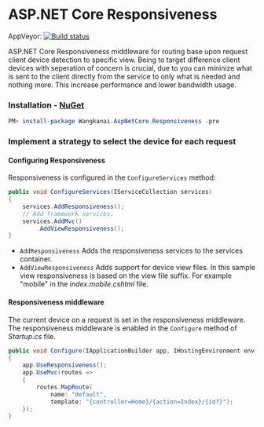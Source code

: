 # ASP.NET Core Responsiveness

AppVeyor: [![Build status](https://ci.appveyor.com/api/projects/status/nkka5uy27pje40ra/branch/master?svg=true)](https://ci.appveyor.com/project/wangkanai/responsiveness/branch/master)

ASP.NET Core Responsiveness middleware for routing base upon request client device detection to specific view.
Being to target difference client devices with seperation of concern is crucial, due to you can mininize what is sent to the client directly from the service to only what is needed and nothing more. This increase performance and lower bandwidth usage.

### Installation - [NuGet](https://www.nuget.org/packages/Wangkanai.AspNetCore.Responsiveness/)

```powershell
PM> install-package Wangkanai.AspNetCore.Responsiveness -pre
```
### Implement a strategy to select the device for each request
#### Configuring Responsiveness
Responsiveness is configured in the `ConfigureServices` method:
```csharp
public void ConfigureServices(IServiceCollection services)
{
    services.AddResponsiveness();
    // Add framework services.
    services.AddMvc()
        .AddViewResponsiveness();    
}
```
* `AddResponsiveness` Adds the responsiveness services to the services container.
* `AddViewResponsiveness` Adds support for device view files. In this sample view responsiveness is based on the view file suffix. For example "mobile" in the *index.mobile.cshtml* file.

#### Responsiveness middleware

The current device on a request is set in the responsiveness middleware. The responsiveness middleware is enabled in the `Configure` method of *Startup.cs* file.
```csharp
public void Configure(IApplicationBuilder app, IHostingEnvironment env, ILoggerFactory loggerFactory)
{
    app.UseResponsiveness();
    app.UseMvc(routes =>
    {
        routes.MapRoute(
            name: "default",
            template: "{controller=Home}/{action=Index}/{id?}");
    });
}
```

